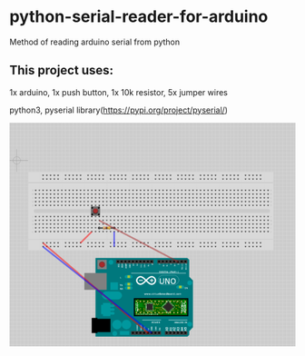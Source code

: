 # python-serial-reader-for-arduino
Method of reading arduino serial from python

## This project uses:
  1x arduino,
  1x push button,
  1x 10k resistor,
  5x jumper wires
  
  python3,
  pyserial library(https://pypi.org/project/pyserial/)

![connections](https://github.com/P5YCH0x/python-serial-reader-for-arduino/blob/main/Screenshot%202021-03-19%20201303.png)
